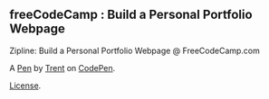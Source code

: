 freeCodeCamp : Build a Personal Portfolio Webpage
-------------------------------------------------
Zipline: Build a Personal Portfolio Webpage @ FreeCodeCamp.com

A [Pen](https://codepen.io/ttorkar/pen/MvXKML) by [Trent](https://codepen.io/ttorkar) on [CodePen](https://codepen.io).

[License](https://codepen.io/ttorkar/pen/MvXKML/license).
